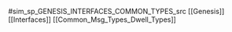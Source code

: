 #sim_sp_GENESIS_INTERFACES_COMMON_TYPES_src
[[Genesis]]
[[Interfaces]]
[[Common_Msg_Types_Dwell_Types]]
